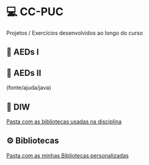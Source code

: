 # 💻 CC-PUC
Projetos / Exercícios desenvolvidos ao longo do curso

## 📁 AEDs I
[](AEDsI)

## 📁 AEDs II
(fonte/ajuda/java)

## 📁 DIW
[Pasta com as bibliotecas usadas na disciplina](fonte/ajuda/java)

## ⚙️ Bibliotecas
[Pasta com as minhas Bibliotecas personalizadas](labs)
